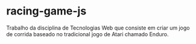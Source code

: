 # racing-game-js
Trabalho da disciplina de Tecnologias Web que consiste em criar um jogo de corrida baseado no tradicional jogo de Atari chamado Enduro.
